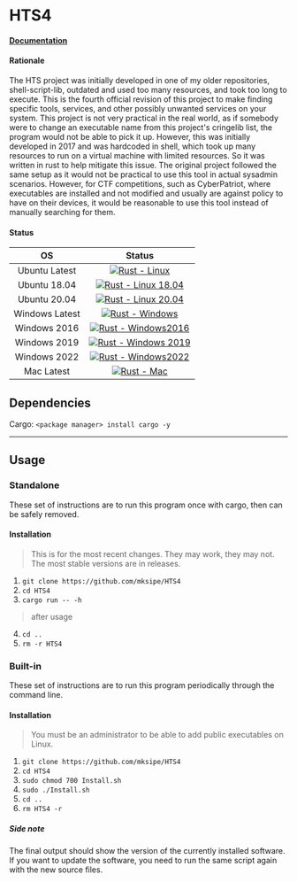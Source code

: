 # HTS4

#### [Documentation](https://mksipe.github.io/mksipe/hts4/)

#### Rationale

The HTS project was initially developed in one of my older repositories, shell-script-lib, outdated and used too many resources, and took too long to execute. This is the fourth official revision of this project to make finding specific tools, services, and other possibly unwanted services on your system. This project is not very practical in the real world, as if somebody were to change an executable name from this project's cringelib list, the program would not be able to pick it up. However, this was initially developed in 2017 and was hardcoded in shell, which took up many resources to run on a virtual machine with limited resources. So it was written in rust to help mitigate this issue. The original project followed the same setup as it would not be practical to use this tool in actual sysadmin scenarios. However, for CTF competitions, such as CyberPatriot, where executables are installed and not modified and usually are against policy to have on their devices, it would be reasonable to use this tool instead of manually searching for them. 


#### Status
|OS|Status|
|:-:|:-:|
|Ubuntu Latest |[![Rust - Linux](https://github.com/mksipe/HTS4/actions/workflows/linrust.yml/badge.svg)](https://github.com/mksipe/HTS4/actions/workflows/linrust.yml)|
|Ubuntu 18.04  |[![Rust - Linux 18.04](https://github.com/mksipe/HTS4/actions/workflows/lin1804.yml/badge.svg)](https://github.com/mksipe/HTS4/actions/workflows/lin1804.yml)|
|Ubuntu 20.04  |[![Rust - Linux 20.04](https://github.com/mksipe/HTS4/actions/workflows/lin2004.yml/badge.svg)](https://github.com/mksipe/HTS4/actions/workflows/lin2004.yml)|
|Windows Latest|[![Rust - Windows](https://github.com/mksipe/HTS4/actions/workflows/winrust.yml/badge.svg)](https://github.com/mksipe/HTS4/actions/workflows/winrust.yml)|
|Windows 2016  |[![Rust - Windows2016](https://github.com/mksipe/HTS4/actions/workflows/win2016.yml/badge.svg)](https://github.com/mksipe/HTS4/actions/workflows/win2016.yml)|
|Windows 2019  |[![Rust - Windows 2019](https://github.com/mksipe/HTS4/actions/workflows/win2019.yml/badge.svg)](https://github.com/mksipe/HTS4/actions/workflows/win2019.yml)|
|Windows 2022  |[![Rust - Windows2022](https://github.com/mksipe/HTS4/actions/workflows/win2022.yml/badge.svg)](https://github.com/mksipe/HTS4/actions/workflows/win2022.yml)|
|Mac Latest|[![Rust - Mac](https://github.com/mksipe/HTS4/actions/workflows/macrust.yml/badge.svg)](https://github.com/mksipe/HTS4/actions/workflows/macrust.yml)|

## Dependencies

Cargo: `<package manager> install cargo -y`

--- 

## Usage

### Standalone

These set of instructions are to run this program once with cargo, then can be safely removed. 

#### Installation

> This is for the most recent changes. They may work, they may not. The most stable versions are in releases.

1. `git clone https://github.com/mksipe/HTS4`
2. `cd HTS4`
3. `cargo run -- -h`
> after usage
4. `cd ..`
5. `rm -r HTS4`


### Built-in

These set of instructions are to run this program periodically through the command line.

#### Installation

> You must be an administrator to be able to add public executables on Linux.

1. `git clone https://github.com/mksipe/HTS4`
2. `cd HTS4`
3. `sudo chmod 700 Install.sh` 
4. `sudo ./Install.sh`
5. `cd .. `
6. `rm HTS4 -r  `


##### Side note

The final output should show the version of the currently installed software. If you want to update the software, you need to run the same script again with the new source files. 
